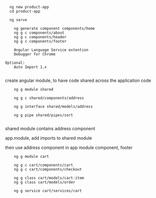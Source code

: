 
```
  ng new product-app
  cd product-app

  ng serve
```

```
    ng generate component components/home
    ng g c components/about
    ng g c components/header
    ng g c components/footer
```


```
    Angular Language Service extention
    Debugger for Chrome

Optional:
    Auto Import 1.x


```

create angular module, to have code shared across the application code

```
    ng g module shared

    ng g c shared/components/address

    ng g interface shared/models/address

    ng g pipe shared/pipes/sort


```

shared module contains address component

app.module, add imports to shared module

then use address component in app module component, footer


``` 
    ng g module cart

    ng g c cart/components/cart
    ng g c cart/components/checkout

    ng g class cart/models/cart-item
    ng g class cart/models/order

    ng g service cart/services/cart
```